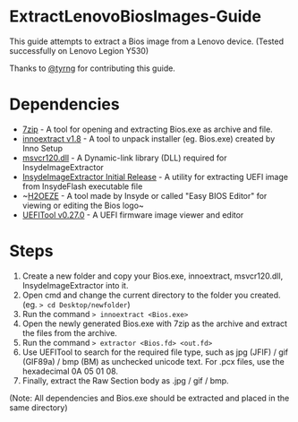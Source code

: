 # ExtractLenovoBiosImages-Guide

This guide attempts to extract a Bios image from a Lenovo device. (Tested successfully on Lenovo Legion Y530)

Thanks to [@tyrng](https://github.com/tyrng) for contributing this guide.

# Dependencies

- [7zip](https://www.7-zip.org/) - A tool for opening and extracting Bios.exe as archive and file.
- [innoextract v1.8](https://github.com/dscharrer/innoextract/releases) - A tool to unpack installer (eg. Bios.exe) created by Inno Setup
- [msvcr120.dll](https://www.dll-files.com/msvcr120.dll.html) - A Dynamic-link library (DLL) required for InsydeImageExtractor
- [InsydeImageExtractor Initial Release](https://github.com/LongSoft/InsydeImageExtractor/releases) - A utility for extracting UEFI image from InsydeFlash executable file
- ~[H2OEZE](https://www.win-raid.com/t4639f16-TOOL-H-EZE-Insyde-quot-Easy-BIOS-Editor-quot.html) - A tool made by Insyde or called "Easy BIOS Editor" for viewing or editing the Bios logo~
- [UEFITool v0.27.0](https://github.com/LongSoft/UEFITool/releases) - A UEFI firmware image viewer and editor

# Steps

1. Create a new folder and copy your Bios.exe, innoextract, msvcr120.dll, InsydeImageExtractor into it.
2. Open cmd and change the current directory to the folder you created. (eg. `> cd Desktop/newfolder`)
3. Run the command `> innoextract <Bios.exe>`
4. Open the newly generated Bios.exe with 7zip as the archive and extract the files from the archive.
5. Run the command `> extractor <Bios.fd> <out.fd>`
6. Use UEFITool to search for the required file type, such as jpg (JFIF) / gif (GIF89a) / bmp (BM) as unchecked unicode text. For .pcx files, use the hexadecimal 0A 05 01 08.
7. Finally, extract the Raw Section body as <filename> .jpg / gif / bmp.

(Note: All dependencies and Bios.exe should be extracted and placed in the same directory)

